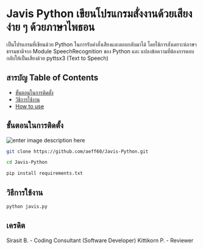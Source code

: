 

# Javis Python เขียนโปรแกรมสั่งงานด้วยเสียงง่าย ๆ ด้วยภาษาไพธอน

เป็นโปรแกรมที่เขียนด้วย Python ในการรับคำสั่งเสียงและตอบกลับมาได้ โดยใช้การสังเคราะห์ภาษาธรรมชาติจาก Module SpeechRecognition ของ Python และ แปลงข้อความที่ต้องการตอบกลับให้เป็นเสียงด้วย pyttsx3 (Text to Speech)

## สารบัญ Table of Contents

 - [ขั้นตอนในการติดตั้ง](#%E0%B8%82%E0%B8%B1%E0%B9%89%E0%B8%99%E0%B8%95%E0%B8%AD%E0%B8%99%E0%B9%83%E0%B8%99%E0%B8%81%E0%B8%B2%E0%B8%A3%E0%B8%95%E0%B8%B4%E0%B8%94%E0%B8%95%E0%B8%B1%E0%B9%89%E0%B8%87)
 - [วิธีการใช้งาน](#%E0%B8%A7%E0%B8%B4%E0%B8%98%E0%B8%B5%E0%B8%81%E0%B8%B2%E0%B8%A3%E0%B9%83%E0%B8%8A%E0%B9%89%E0%B8%87%E0%B8%B2%E0%B8%99)
 - [How to use](#how-to-use)

## ขั้นตอนในการติดตั้ง

![enter image description here](https://f4n3x6c5.stackpathcdn.com/article/steps-to-set-up-a-virtual-environment-for-python-development/Images/install.png)

``` bash 
git clone https://github.com/aeff60/Javis-Python.git

cd Javis-Python

pip install requirements.txt
```

## วิธีการใช้งาน
``` bash
python javis.py 
```

## เครดิต
Sirasit B. - Coding Consultant (Software Developer)
Kittikorn P. - Reviewer
